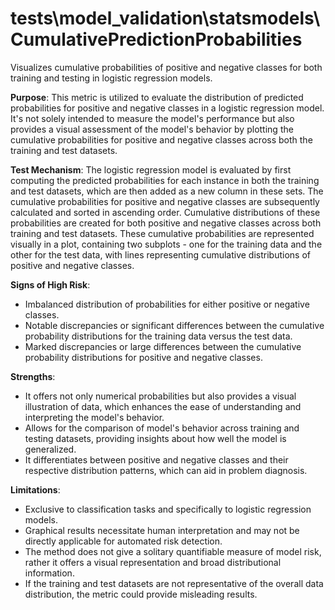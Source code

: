 # tests\model_validation\statsmodels\CumulativePredictionProbabilities

Visualizes cumulative probabilities of positive and negative classes for both training and testing in logistic
regression models.

**Purpose**: This metric is utilized to evaluate the distribution of predicted probabilities for positive and
negative classes in a logistic regression model. It's not solely intended to measure the model's performance but
also provides a visual assessment of the model's behavior by plotting the cumulative probabilities for positive and
negative classes across both the training and test datasets.

**Test Mechanism**: The logistic regression model is evaluated by first computing the predicted probabilities for
each instance in both the training and test datasets, which are then added as a new column in these sets. The
cumulative probabilities for positive and negative classes are subsequently calculated and sorted in ascending
order. Cumulative distributions of these probabilities are created for both positive and negative classes across
both training and test datasets. These cumulative probabilities are represented visually in a plot, containing two
subplots - one for the training data and the other for the test data, with lines representing cumulative
distributions of positive and negative classes.

**Signs of High Risk**:
- Imbalanced distribution of probabilities for either positive or negative classes.
- Notable discrepancies or significant differences between the cumulative probability distributions for the
training data versus the test data.
- Marked discrepancies or large differences between the cumulative probability distributions for positive and
negative classes.

**Strengths**:
- It offers not only numerical probabilities but also provides a visual illustration of data, which enhances the
ease of understanding and interpreting the model's behavior.
- Allows for the comparison of model's behavior across training and testing datasets, providing insights about how
well the model is generalized.
- It differentiates between positive and negative classes and their respective distribution patterns, which can aid
in problem diagnosis.

**Limitations**:
- Exclusive to classification tasks and specifically to logistic regression models.
- Graphical results necessitate human interpretation and may not be directly applicable for automated risk
detection.
- The method does not give a solitary quantifiable measure of model risk, rather it offers a visual representation
and broad distributional information.
- If the training and test datasets are not representative of the overall data distribution, the metric could
provide misleading results.